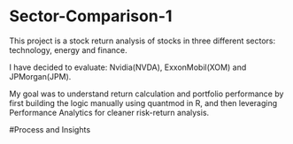 # Sector-Comparison-1
This project is a stock return analysis of stocks in three different sectors: technology, energy and finance.

I have decided to evaluate: Nvidia(NVDA), ExxonMobil(XOM) and JPMorgan(JPM).

My goal was to understand return calculation and portfolio performance by first building the logic manually using quantmod in R, and then leveraging Performance Analytics for cleaner risk-return analysis.

#Process and Insights 
